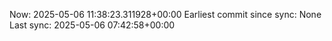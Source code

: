 Now: 2025-05-06 11:38:23.311928+00:00 Earliest commit since sync: None Last sync: 2025-05-06 07:42:58+00:00
